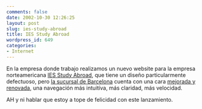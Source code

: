 ```yaml
---
comments: false
date: 2002-10-30 12:26:25
layout: post
slug: ies-study-abroad
title: IES Study Abroad
wordpress_id: 649
categories:
- Internet
---
```


En la empresa donde trabajo realizamos un nuevo website para la empresa norteamericana [IES Study Abroad](http://www.iesabroad.org), que tiene un diseño particularmente defectuoso, pero [la sucursal de Barcelona](http://www.iesbarcelona.org) cuenta con una cara [mejorada y renovada](http://www.iesbarcelona.org), una navegación más intuitíva, más claridad, más velocidad.





AH y ni hablar que estoy a tope de felicidad con este lanzamiento.




 
